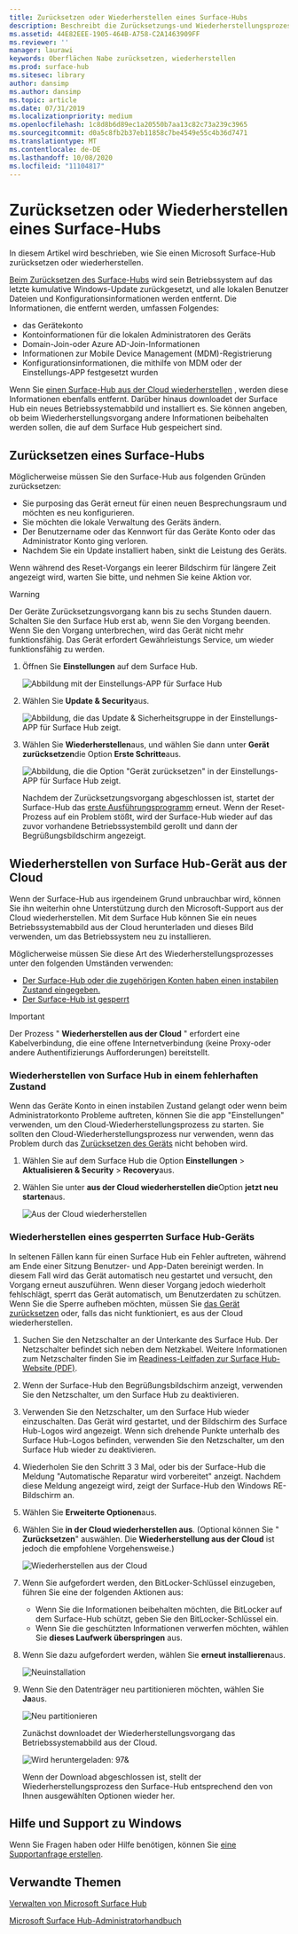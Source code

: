 ```yaml
---
title: Zurücksetzen oder Wiederherstellen eines Surface-Hubs
description: Beschreibt die Zurücksetzungs-und Wiederherstellungsprozesse für den Surface Hub und enthält Anweisungen.
ms.assetid: 44E82EEE-1905-464B-A758-C2A1463909FF
ms.reviewer: ''
manager: laurawi
keywords: Oberflächen Nabe zurücksetzen, wiederherstellen
ms.prod: surface-hub
ms.sitesec: library
author: dansimp
ms.author: dansimp
ms.topic: article
ms.date: 07/31/2019
ms.localizationpriority: medium
ms.openlocfilehash: 1c8d8b6d89ec1a20550b7aa13c82c73a239c3965
ms.sourcegitcommit: d0a5c8fb2b37eb11858c7be4549e55c4b36d7471
ms.translationtype: MT
ms.contentlocale: de-DE
ms.lasthandoff: 10/08/2020
ms.locfileid: "11104817"
---
```

# Zurücksetzen oder Wiederherstellen eines Surface-Hubs

In diesem Artikel wird beschrieben, wie Sie einen Microsoft Surface-Hub zurücksetzen oder wiederherstellen.  

[Beim Zurücksetzen des Surface-Hubs](#reset-a-surface-hub) wird sein Betriebssystem auf das letzte kumulative Windows-Update zurückgesetzt, und alle lokalen Benutzer Dateien und Konfigurationsinformationen werden entfernt. Die Informationen, die entfernt werden, umfassen Folgendes:

- das Gerätekonto
- Kontoinformationen für die lokalen Administratoren des Geräts
- Domain-Join-oder Azure AD-Join-Informationen
- Informationen zur Mobile Device Management (MDM)-Registrierung
- Konfigurationsinformationen, die mithilfe von MDM oder der Einstellungs-APP festgesetzt wurden

Wenn Sie [einen Surface-Hub aus der Cloud wiederherstellen](#recover-a-surface-hub-from-the-cloud) , werden diese Informationen ebenfalls entfernt. Darüber hinaus downloadet der Surface Hub ein neues Betriebssystemabbild und installiert es. Sie können angeben, ob beim Wiederherstellungsvorgang andere Informationen beibehalten werden sollen, die auf dem Surface Hub gespeichert sind.

## Zurücksetzen eines Surface-Hubs

Möglicherweise müssen Sie den Surface-Hub aus folgenden Gründen zurücksetzen:

- Sie purposing das Gerät erneut für einen neuen Besprechungsraum und möchten es neu konfigurieren.
- Sie möchten die lokale Verwaltung des Geräts ändern.
- Der Benutzername oder das Kennwort für das Geräte Konto oder das Administrator Konto ging verloren.
- Nachdem Sie ein Update installiert haben, sinkt die Leistung des Geräts.

Wenn während des Reset-Vorgangs ein leerer Bildschirm für längere Zeit angezeigt wird, warten Sie bitte, und nehmen Sie keine Aktion vor.

> [!WARNING]
> Der Geräte Zurücksetzungsvorgang kann bis zu sechs Stunden dauern. Schalten Sie den Surface Hub erst ab, wenn Sie den Vorgang beenden. Wenn Sie den Vorgang unterbrechen, wird das Gerät nicht mehr funktionsfähig. Das Gerät erfordert Gewährleistungs Service, um wieder funktionsfähig zu werden.

1. Öffnen Sie **Einstellungen** auf dem Surface Hub.

   ![Abbildung mit der Einstellungs-APP für Surface Hub](images/sh-settings.png)

1. Wählen Sie **Update & Security**aus.

   ![Abbildung, die das Update & Sicherheitsgruppe in der Einstellungs-APP für Surface Hub zeigt.](images/sh-settings-update-security.png)

1. Wählen Sie **Wiederherstellen**aus, und wählen Sie dann unter **Gerät zurücksetzen**die Option **Erste Schritte**aus.

   ![Abbildung, die die Option "Gerät zurücksetzen" in der Einstellungs-APP für Surface Hub zeigt.](images/sh-settings-reset-device.png)

   Nachdem der Zurücksetzungsvorgang abgeschlossen ist, startet der Surface-Hub das [erste Ausführungsprogramm](first-run-program-surface-hub.md) erneut. Wenn der Reset-Prozess auf ein Problem stößt, wird der Surface-Hub wieder auf das zuvor vorhandene Betriebssystembild gerollt und dann der Begrüßungsbildschirm angezeigt.

<span id="cloud-recovery" />

## Wiederherstellen von Surface Hub-Gerät aus der Cloud

Wenn der Surface-Hub aus irgendeinem Grund unbrauchbar wird, können Sie ihn weiterhin ohne Unterstützung durch den Microsoft-Support aus der Cloud wiederherstellen. Mit dem Surface Hub können Sie ein neues Betriebssystemabbild aus der Cloud herunterladen und dieses Bild verwenden, um das Betriebssystem neu zu installieren.

Möglicherweise müssen Sie diese Art des Wiederherstellungsprozesses unter den folgenden Umständen verwenden:

- [Der Surface-Hub oder die zugehörigen Konten haben einen instabilen Zustand eingegeben.](#recover-a-surface-hub-in-a-bad-state)
- [Der Surface-Hub ist gesperrt](#recover-a-locked-surface-hub)

>[!IMPORTANT]
>Der Prozess " **Wiederherstellen aus der Cloud** " erfordert eine Kabelverbindung, die eine offene Internetverbindung (keine Proxy-oder andere Authentifizierungs Aufforderungen) bereitstellt.

### Wiederherstellen von Surface Hub in einem fehlerhaften Zustand

Wenn das Geräte Konto in einen instabilen Zustand gelangt oder wenn beim Administratorkonto Probleme auftreten, können Sie die app "Einstellungen" verwenden, um den Cloud-Wiederherstellungsprozess zu starten. Sie sollten den Cloud-Wiederherstellungsprozess nur verwenden, wenn das Problem durch das [Zurücksetzen des Geräts](#reset-a-surface-hub) nicht behoben wird.

1. Wählen Sie auf dem Surface Hub die Option **Einstellungen** &gt; **Aktualisieren & Security** &gt; **Recovery**aus.

1. Wählen Sie unter **aus der Cloud wiederherstellen die**Option **jetzt neu starten**aus.

   ![Aus der Cloud wiederherstellen](images/recover-from-the-cloud.png)

### Wiederherstellen eines gesperrten Surface Hub-Geräts

In seltenen Fällen kann für einen Surface Hub ein Fehler auftreten, während am Ende einer Sitzung Benutzer- und App-Daten bereinigt werden. In diesem Fall wird das Gerät automatisch neu gestartet und versucht, den Vorgang erneut auszuführen. Wenn dieser Vorgang jedoch wiederholt fehlschlägt, sperrt das Gerät automatisch, um Benutzerdaten zu schützen. Wenn Sie die Sperre aufheben möchten, müssen Sie [das Gerät zurücksetzen](#reset-a-surface-hub) oder, falls das nicht funktioniert, es aus der Cloud wiederherstellen.

1. Suchen Sie den Netzschalter an der Unterkante des Surface Hub. Der Netzschalter befindet sich neben dem Netzkabel. Weitere Informationen zum Netzschalter finden Sie im [Readiness-Leitfaden zur Surface Hub-Website (PDF)](surface-hub-site-readiness-guide.md).

1. Wenn der Surface-Hub den Begrüßungsbildschirm anzeigt, verwenden Sie den Netzschalter, um den Surface Hub zu deaktivieren.

1. Verwenden Sie den Netzschalter, um den Surface Hub wieder einzuschalten. Das Gerät wird gestartet, und der Bildschirm des Surface Hub-Logos wird angezeigt. Wenn sich drehende Punkte unterhalb des Surface Hub-Logos befinden, verwenden Sie den Netzschalter, um den Surface Hub wieder zu deaktivieren.  

1. Wiederholen Sie den Schritt 3 3 Mal, oder bis der Surface-Hub die Meldung "Automatische Reparatur wird vorbereitet" anzeigt. Nachdem diese Meldung angezeigt wird, zeigt der Surface-Hub den Windows RE-Bildschirm an.

1. Wählen Sie **Erweiterte Optionen**aus.

1. Wählen Sie **in der Cloud wiederherstellen aus**. (Optional können Sie " **Zurücksetzen**" auswählen. Die **Wiederherstellung aus der Cloud** ist jedoch die empfohlene Vorgehensweise.)

   ![Wiederherstellen aus der Cloud](images/recover-from-cloud.png)
1. Wenn Sie aufgefordert werden, den BitLocker-Schlüssel einzugeben, führen Sie eine der folgenden Aktionen aus:

   - Wenn Sie die Informationen beibehalten möchten, die BitLocker auf dem Surface-Hub schützt, geben Sie den BitLocker-Schlüssel ein.
   - Wenn Sie die geschützten Informationen verwerfen möchten, wählen Sie **dieses Laufwerk überspringen** aus.  

1. Wenn Sie dazu aufgefordert werden, wählen Sie **erneut installieren**aus.

    ![Neuinstallation](images/reinstall.png)

1. Wenn Sie den Datenträger neu partitionieren möchten, wählen Sie **Ja**aus.

   ![Neu partitionieren](images/repartition.png)

   Zunächst downloadet der Wiederherstellungsvorgang das Betriebssystemabbild aus der Cloud.  

   ![Wird heruntergeladen: 97&](images/recover-progress.png)

   Wenn der Download abgeschlossen ist, stellt der Wiederherstellungsprozess den Surface-Hub entsprechend den von Ihnen ausgewählten Optionen wieder her.
   

## Hilfe und Support zu Windows

Wenn Sie Fragen haben oder Hilfe benötigen, können Sie [eine Supportanfrage erstellen](https://support.microsoft.com/supportforbusiness/productselection).


## Verwandte Themen

[Verwalten von Microsoft Surface Hub](manage-surface-hub.md)

[Microsoft Surface Hub-Administratorhandbuch](surface-hub-administrators-guide.md)

